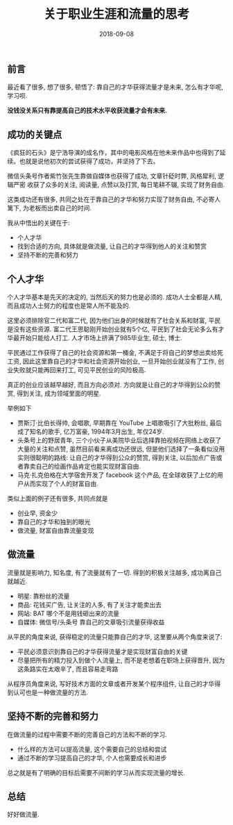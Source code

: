 ﻿---
title: 关于职业生涯和流量的思考
title_url: about-career-flow-some-thinking
date: 2018-09-08
tags: [生活,职业,流量]
categories: [生活,非技术]
description: 关于职业生涯和流量的思考
---

## 前言

最近看了很多, 想了很多, 顿悟了: 靠自己的才华获得流量才是未来, 怎么有才华呢, 学习呗.

**没钱没关系只有靠提高自己的技术水平收获流量才会有未来.**

## 成功的关键点

《疯狂的石头》是宁浩导演的成名作，其中的电影风格在他未来作品中也得到了延续。也就是说他初次的尝试获得了成功，并坚持了下去。

微信头条号作者紫竹张先生靠做自媒体也获得了成功, 文章针砭时弊, 风格犀利, 逻辑严密 收获了众多的关注, 阅读量, 点赞以及打赏, 每日笔耕不辍, 实现了财务自由.

这类成功还有很多, 共同之处在于靠自己的才华和努力实现了财务自由, 不必寄人篱下, 为老板而出卖自己的时间.

我从中悟出的关键在于:

- 个人才华
- 找到合适的方向, 具体就是做流量, 让自己的才华得到他人的关注和赞赏
- 坚持不断的完善和努力

## 个人才华

个人才华基本是先天的决定的, 当然后天的努力也是必须的. 成功人士全都是人精, 而且成功人士努力的程度也是常人所不能及的.

这里必须排除官二代和富二代, 因为他们出身的时候就有了社会关系和财富, 平民是没有这些资源. 富二代王思聪刚开始创业就有5个亿, 平民到了社会无论多么有才华最开始只能给人打工. 人才市场上挤满了985毕业生, 硕士, 博士.

平民通过工作获得了自己的社会资源和第一桶金, 不满足于将自己的梦想出卖给死工资, 因此这里靠自己的才华和社会资源开始创业, 一旦开始创业就没有了工作, 创业失败就只能再回来打工, 可见平民创业的风险极高.

真正的创业应该越早越好, 而且方向必须对. 方向就是让自己的才华得到公众的赞赏, 得到关注, 成为领域里面的明星. 

举例如下

- 贾斯汀·比伯长得帅, 会唱歌, 早期靠在 YouTube 上唱歌吸引了大批粉丝, 最后成了知名的歌手, 亿万富豪, 1994年3月出生, 年仅24岁.
- 头条号上的野居青年, 三个小伙子从美院毕业后选择靠拍视频在网络上收获了大量的关注和点赞, 虽然目前看来离成功还很远, 但是他们选择了一条看似没用实则很聪明的路线: 让自己的才华得到公众的赞赏, 得到关注, 以后加点广告或者靠卖自己的绘画作品肯定也能实现财富自由.
- 马克·扎克伯格在大学宿舍开发了 facebook 这个产品, 在全球收获了上亿的用户从而实现了个人的财富自由.

类似上面的例子还有很多, 共同点就是

- 创业早, 资金少
- 靠自己的才华和独到的眼光
- 做流量, 财富自由靠流量变现

## 做流量

流量就是影响力, 知名度, 有了流量就有了一切. 得到的积极关注越多, 成功离自己就越近. 

- 明星: 靠粉丝的流量
- 商品: 花钱买广告, 让关注的人多, 有了关注才能卖出去
- 网站: BAT 哪个不是用钱砸出来的流量
- 自媒体: 微信号/头条号 靠自己的文章吸引流量获得收益

从平民的角度来说, 获得稳定的流量只能靠自己的才华, 这里要从两个角度来说了: 

- 平民必须意识到靠自己的才华获得流量才是实现财富自由的关键
- 尽量把所有的精力投入到做个人流量上, 而不是老想着在职场上获得晋升, 因为这条路实在太艰辛了, 而且容易走弯路

从程序员角度来说, 写好技术方面的文章或者开发某个程序组件, 让自己的才华得到认可也是一种做流量的方法.

## 坚持不断的完善和努力

在做流量的过程中需要不断的完善自己的方法和不断的学习. 

- 什么样的方法可以提高流量, 这个需要自己的总结和尝试
- 通过不断的学习提高自己的才华, 个人也需要成长和进步

总之就是有了明确的目标后需要不间断的学习从而实现流量的增长.

## 总结

好好做流量.